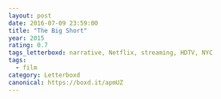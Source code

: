 ```yaml
---
layout: post 
date: 2016-07-09 23:59:00
title: "The Big Short"
year: 2015
rating: 0.7
tags_letterboxd: narrative, Netflix, streaming, HDTV, NYC
tags:
  - film
category: Letterboxd
canonical: https://boxd.it/apmUZ
---
```

